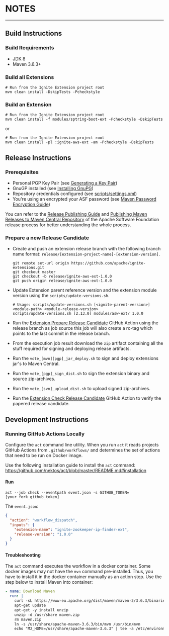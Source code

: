 # NOTES

---

## Build Instructions

### Build Requirements

- JDK 8
- Maven 3.6.3+

### Build all Extensions

```shell
# Run from the Ignite Extension project root
mvn clean install -DskipTests -Pcheckstyle
```

### Build an Extension

```shell
# Run from the Ignite Extension project root
mvn clean install -f modules/sptring-boot-ext -Pcheckstyle -DskipTests
```

or

```shell
# Run from the Ignite Extension project root
mvn clean install -pl :ignite-aws-ext -am -Pcheckstyle -DskipTests
```

## Release Instructions

### Prerequisites

- Personal PGP Key Pair (see [Generating a Key Pair][1])  
- GnuGP installed (see [Installing GnuPG][2])
- Repository credentials configured (see [scripts/settings.xml][3])
- You're using an encrypted your ASF password (see [Maven Password Encryption Guide][4])

You can refer to the [Release Publishing Guide][5] and [Publishing Maven Releases to Maven Central Repository][6] 
of the Apache Software Foundation release process for better understanding the whole process.

[1]: <https://central.sonatype.org/publish/requirements/gpg/#generating-a-key-pair> "Generating a Key Pair"
[2]: <https://central.sonatype.org/publish/requirements/gpg/#installing-gnupg> "Installing GnuPG"
[3]: <https://github.com/apache/ignite-extensions/blob/master/scripts/settings.xml> "Extensions settings.xml"
[4]: <https://maven.apache.org/guides/mini/guide-encryption.html> "Maven Encryption Guide"
[5]: <https://infra.apache.org/release-publishing.html#distribution> "Apache Software Foundation the Release Publishing Guide"
[6]: <https://infra.apache.org/publishing-maven-artifacts.html> "Publishing Maven Releases to Maven Central Repository"

### Prepare a new Release Candidate

- Create and push an extension release branch with the following branch name format: `release/[extension-project-name]-[extension-version]`.

   ```shell
   git remote set-url origin https://github.com/apache/ignite-extensions.git
   git checkout master
   git checkout -b release/ignite-aws-ext-1.0.0
   git push origin release/ignite-aws-ext-1.0.0
   ```

- Update Extension parent reference version and the extension module version using the `scripts/update-versions.sh`.

   ```shell
   # Usage: scripts/update-versions.sh [<ignite-parent-version>] <module-path> <module-release-version>
   scripts/update-versions.sh [2.13.0] modules/asw-ext/ 1.0.0
   ```
  
- Run the [Extension Prepare Release Candidate][7] GitHub Action using the release branch as job source 
this job will also create a rc-tag which points to the last commit in the release branch.
- From the execution job result download the `zip` artifact containing all the stuff required for 
signing and deploying release artifacts.
- Run the `vote_[mvn][pgp]_jar_deploy.sh` to sign and deploy extensions jar's to Maven Central.
- Run the `vote_[pgp]_sign_dist.sh` to sign the extension binary and source zip-archives.
- Run the `vote_[svn]_upload_dist.sh` to upload signed zip-archives.
- Run the [Extension Check Release Candidate][8] GitHub Action to verify the papered release candidate.


[7]: <https://github.com/apache/ignite-extensions/actions/workflows/prepare-rc.yml> "Extension Prepare Release Candidate"
[8]: <https://github.com/apache/ignite-extensions/actions/workflows/release-checker.yml> "Extension Check Release Candidate"

## Development Instructions

### Running GitHub Actions Locally

Configure the `act` command line utility. When you run `act` it reads projects GitHub Actions 
from `.github/workflows/` and determines the set of actions that need to be run on Docker image. 

Use the following installation guide to install the `act` command:
https://github.com/nektos/act/blob/master/README.md#installation

#### Run

```shell
act --job check --eventpath event.json -s GITHUB_TOKEN=[your_fork_github_token]
```

The `event.json`:

```json
{
  "action": "workflow_dispatch",
  "inputs": {
    "extension-name": "ignite-zookeeper-ip-finder-ext",
    "release-version": "1.0.0"
  }
}
```

#### Troubleshooting

The `act` command executes the workflow in a docker container. Some docker images may not have 
the `mvn` command pre-installed. Thus, you have to install it in the docker container manually
as an action step. Use the step below to install Maven into container:

```yaml
- name: Download Maven
  run: |
    curl -sL https://www-eu.apache.org/dist/maven/maven-3/3.6.3/binaries/apache-maven-3.6.3-bin.zip -o maven.zip
    apt-get update
    apt-get -y install unzip
    unzip -d /usr/share maven.zip
    rm maven.zip
    ln -s /usr/share/apache-maven-3.6.3/bin/mvn /usr/bin/mvn
    echo "M2_HOME=/usr/share/apache-maven-3.6.3" | tee -a /etc/environment
```
